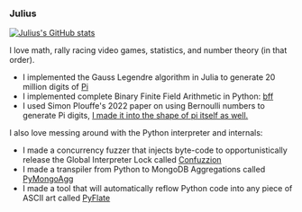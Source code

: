### Julius
[![Julius's GitHub stats](https://github-readme-stats.vercel.app/api?username=juliusgeo)](https://github.com/anuraghazra/github-readme-stats)

I love math, rally racing video games, statistics, and number theory (in that order).
 - I implemented the Gauss Legendre algorithm in Julia to generate 20 million digits of [Pi](https://gist.github.com/juliusgeo/41811563811a6e523086e514ef2bec4a)
 - I implemented complete Binary Finite Field Arithmetic in Python: [bff](https://gist.github.com/juliusgeo/9e4eff4c0519f7f7b9af122d59a3253e)
 - I used Simon Plouffe's 2022 paper on using Bernoulli numbers to generate Pi digits, [I made it into the shape of pi itself as well.](https://gist.github.com/juliusgeo/1da759d07af0b447a78d0ccb14162c57)

I also love messing around with the Python interpreter and internals:
 - I made a concurrency fuzzer that injects byte-code to opportunistically release the Global Interpreter Lock called [Confuzzion](https://github.com/juliusgeo/confuzzion)
 - I made a transpiler from Python to MongoDB Aggregations called [PyMongoAgg](https://github.com/juliusgeo/PyMongoAgg)
 - I made a tool that will automatically reflow Python code into any piece of ASCII art called [PyFlate](https://github.com/juliusgeo/pyflate)
